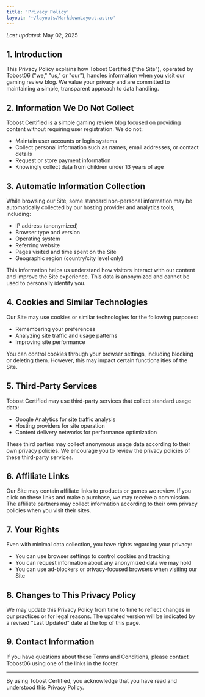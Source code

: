 ```yaml
---
title: 'Privacy Policy'
layout: '~/layouts/MarkdownLayout.astro'
---
```


_Last updated_: May 02, 2025

## 1. Introduction

This Privacy Policy explains how Tobost Certified ("the Site"), operated by Tobost06 ("we," "us," or "our"), handles information when you visit our gaming review blog. We value your privacy and are committed to maintaining a simple, transparent approach to data handling.

## 2. Information We Do Not Collect

Tobost Certified is a simple gaming review blog focused on providing content without requiring user registration. We do not:

- Maintain user accounts or login systems
- Collect personal information such as names, email addresses, or contact details
- Request or store payment information
- Knowingly collect data from children under 13 years of age

## 3. Automatic Information Collection

While browsing our Site, some standard non-personal information may be automatically collected by our hosting provider and analytics tools, including:

- IP address (anonymized)
- Browser type and version
- Operating system
- Referring website
- Pages visited and time spent on the Site
- Geographic region (country/city level only)

This information helps us understand how visitors interact with our content and improve the Site experience. This data is anonymized and cannot be used to personally identify you.

## 4. Cookies and Similar Technologies

Our Site may use cookies or similar technologies for the following purposes:

- Remembering your preferences
- Analyzing site traffic and usage patterns
- Improving site performance

You can control cookies through your browser settings, including blocking or deleting them. However, this may impact certain functionalities of the Site.

## 5. Third-Party Services

Tobost Certified may use third-party services that collect standard usage data:

- Google Analytics for site traffic analysis
- Hosting providers for site operation
- Content delivery networks for performance optimization

These third parties may collect anonymous usage data according to their own privacy policies. We encourage you to review the privacy policies of these third-party services.

## 6. Affiliate Links

Our Site may contain affiliate links to products or games we review. If you click on these links and make a purchase, we may receive a commission. The affiliate partners may collect information according to their own privacy policies when you visit their sites.

## 7. Your Rights

Even with minimal data collection, you have rights regarding your privacy:

- You can use browser settings to control cookies and tracking
- You can request information about any anonymized data we may hold
- You can use ad-blockers or privacy-focused browsers when visiting our Site

## 8. Changes to This Privacy Policy

We may update this Privacy Policy from time to time to reflect changes in our practices or for legal reasons. The updated version will be indicated by a revised "Last Updated" date at the top of this page.

## 9. Contact Information

If you have questions about these Terms and Conditions, please contact Tobost06 using one of the links in the footer.

---

By using Tobost Certified, you acknowledge that you have read and understood this Privacy Policy.
